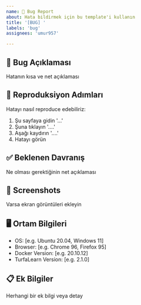 ```yaml
---
name: 🐛 Bug Report
about: Hata bildirmek için bu template'i kullanın
title: '[BUG] '
labels: 'bug'
assignees: 'umur957'

---
```


## 🐛 Bug Açıklaması
Hatanın kısa ve net açıklaması

## 🔄 Reproduksiyon Adımları
Hatayı nasıl reproduce edebiliriz:
1. Şu sayfaya gidin '...'
2. Şuna tıklayın '....'
3. Aşağı kaydırın '....'
4. Hatayı görün

## ✅ Beklenen Davranış
Ne olması gerektiğinin net açıklaması

## 📸 Screenshots
Varsa ekran görüntüleri ekleyin

## 🖥️ Ortam Bilgileri
 - OS: [e.g. Ubuntu 20.04, Windows 11]
 - Browser: [e.g. Chrome 96, Firefox 95]
 - Docker Version: [e.g. 20.10.12]
 - TurfaLearn Version: [e.g. 2.1.0]

## 📋 Ek Bilgiler
Herhangi bir ek bilgi veya detay